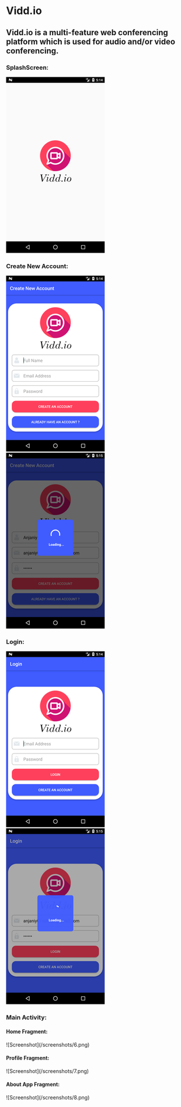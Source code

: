 # Vidd.io
<h2>Vidd.io is a multi-feature web conferencing platform which is used for audio and/or video conferencing.</h2>

<h3>SplashScreen: </h3>

![Screenshot](/screenshots/1.png)

<h3>Create New Account: </h3>

![Screenshot](/screenshots/3.png)
![Screenshot](/screenshots/4.png)

<h3>Login: </h3>

![Screenshot](/screenshots/2.png)
![Screenshot](/screenshots/5.png)

<h3>Main Activity: </h3>

<h4>Home Fragment: </h4>
![Screenshot](/screenshots/6.png)

<h4>Profile Fragment: </h4>
![Screenshot](/screenshots/7.png)

<h4>About App Fragment: </h4>
![Screenshot](/screenshots/8.png)

